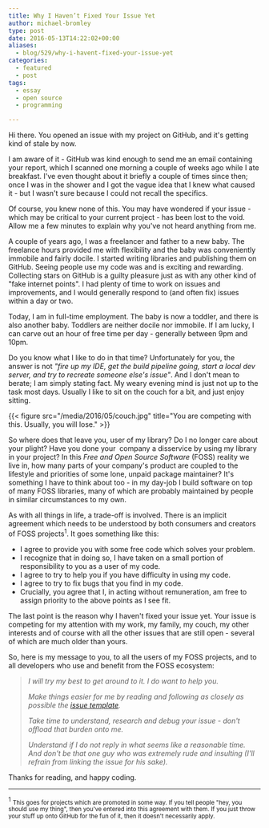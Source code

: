```yaml
---
title: Why I Haven’t Fixed Your Issue Yet
author: michael-bromley
type: post
date: 2016-05-13T14:22:02+00:00
aliases:
  - blog/529/why-i-havent-fixed-your-issue-yet
categories:
  - featured
  - post
tags:
  - essay
  - open source
  - programming

---
```

Hi there. You opened an issue with my project on GitHub, and it's getting kind of stale by now.

I am aware of it - GitHub was kind enough to send me an email containing your report, which I scanned one morning a couple of weeks ago while I ate breakfast. I've even thought about it briefly a couple of times since then; once I was in the shower and I got the vague idea that I knew what caused it - but I wasn't sure because I could not recall the specifics.

Of course, you knew none of this. You may have wondered if your issue - which may be critical to your current project - has been lost to the void. Allow me a few minutes to explain why you've not heard anything from me.

A couple of years ago, I was a freelancer and father to a new baby. The freelance hours provided me with flexibility and the baby was conveniently immobile and fairly docile. I started writing libraries and publishing them on GitHub. Seeing people use my code was and is exciting and rewarding. Collecting stars on GitHub is a guilty pleasure just as with any other kind of "fake internet points". I had plenty of time to work on issues and improvements, and I would generally respond to (and often fix) issues within a day or two.

Today, I am in full-time employment. The baby is now a toddler, and there is also another baby. Toddlers are neither docile nor immobile. If I am lucky, I can carve out an hour of free time per day - generally between 9pm and 10pm.

Do you know what I like to do in that time? Unfortunately for you, the answer is not _"fire up my IDE, get the build pipeline going, start a local dev server, and try to recreate someone else's issue"_. And I don't mean to berate; I am simply stating fact. My weary evening mind is just not up to the task most days. Usually I like to sit on the couch for a bit, and just enjoy sitting.

{{< figure src="/media/2016/05/couch.jpg" title="You are competing with this. Usually, you will lose." >}}

So where does that leave you, user of my library? Do I no longer care about your plight? Have you done your  company a disservice by using my library in your project? In this _Free and Open Source Software_ (FOSS) reality we live in, how many parts of your company's product are coupled to the lifestyle and priorities of some lone, unpaid package maintainer? It's something I have to think about too - in my day-job I build software on top of many FOSS libraries, many of which are probably maintained by people in similar circumstances to my own.

As with all things in life, a trade-off is involved. There is an implicit agreement which needs to be understood by both consumers and creators of FOSS projects<sup>1</sup>. It goes something like this:

  * I agree to provide you with some free code which solves your problem.
  * I recognize that in doing so, I have taken on a small portion of responsibility to you as a user of my code.
  * I agree to try to help you if you have difficulty in using my code.
  * I agree to try to fix bugs that you find in my code.
  * Crucially, you agree that I, in acting without remuneration, am free to assign priority to the above points as I see fit.

The last point is the reason why I haven't fixed your issue yet. Your issue is competing for my attention with my work, my family, my couch, my other interests and of course with all the other issues that are still open - several of which are much older than yours.

So, here is my message to you, to all the users of my FOSS projects, and to all developers who use and benefit from the FOSS ecosystem:

> _I will try my best to get around to it. I do want to help you._
> 
> _Make things easier for me by reading and following as closely as possible the [issue template][1]._
> 
> _Take time to understand, research and debug your issue - don't offload that burden onto me._
> 
> _Understand if I do not reply in what seems like a reasonable time. And don't be that one guy who was extremely rude and insulting (I'll refrain from linking the issue for his sake)._

Thanks for reading, and happy coding.

* * *

<sup>1</sup> <small>This goes for projects which are promoted in some way. If you tell people "hey, you should use my thing", then you've entered into this agreement with them. If you just throw your stuff up onto GitHub for the fun of it, then it doesn't necessarily apply.</small>

 [1]: https://github.com/michaelbromley/ng2-pagination/blob/master/ISSUE_TEMPLATE.md